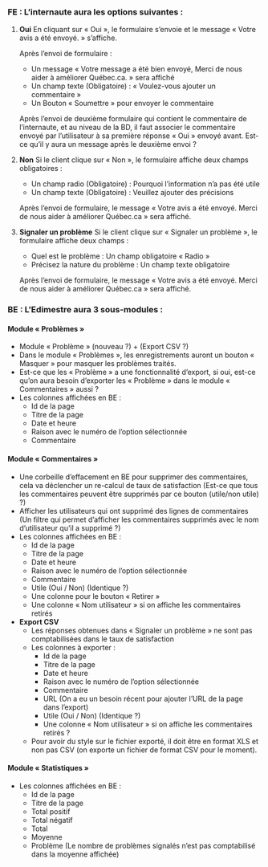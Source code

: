 ### FE : L’internaute aura les options suivantes :

1. **Oui**
   En cliquant sur « Oui », le formulaire s’envoie et le message « Votre avis a été envoyé. » s’affiche.

    Après l’envoi de formulaire :
    - Un message « Votre message a été bien envoyé, Merci de nous aider à améliorer Québec.ca. » sera affiché
    - Un champ texte (Obligatoire) : « Voulez-vous ajouter un commentaire »
    - Un Bouton « Soumettre » pour envoyer le commentaire

   Après l’envoi de deuxième formulaire qui contient le commentaire de l’internaute, et au niveau de la BD, il faut associer le commentaire envoyé par l’utilisateur à sa première réponse « Oui » envoyé avant.
   Est-ce qu’il y aura un message après le deuxième envoi ?

2. **Non**
   Si le client clique sur « Non », le formulaire affiche deux champs obligatoires :
    - Un champ radio (Obligatoire) : Pourquoi l’information n’a pas été utile
    - Un champ texte (Obligatoire) : Veuillez ajouter des précisions

   Après l’envoi de formulaire, le message « Votre avis a été envoyé. Merci de nous aider à améliorer Québec.ca » sera affiché.

3. **Signaler un problème**
   Si le client clique sur « Signaler un problème », le formulaire affiche deux champs :
    - Quel est le problème : Un champ obligatoire « Radio »
    - Précisez la nature du problème : Un champ texte obligatoire

   Après l’envoi de formulaire, le message « Votre avis a été envoyé. Merci de nous aider à améliorer Québec.ca » sera affiché.

### BE : L’Edimestre aura 3 sous-modules :

#### Module « Problèmes »
- Module « Problème » (nouveau ?) + (Export CSV ?)
- Dans le module « Problèmes », les enregistrements auront un bouton « Masquer » pour masquer les problèmes traités.
- Est-ce que les « Problème » a une fonctionnalité d’export, si oui, est-ce qu’on aura besoin d’exporter les « Problème » dans le module « Commentaires » aussi ?
- Les colonnes affichées en BE :
    - Id de la page
    - Titre de la page
    - Date et heure
    - Raison avec le numéro de l’option sélectionnée
    - Commentaire

#### Module « Commentaires »
- Une corbeille d’effacement en BE pour supprimer des commentaires, cela va déclencher un re-calcul de taux de satisfaction (Est-ce que tous les commentaires peuvent être supprimés par ce bouton (utile/non utile) ?)
- Afficher les utilisateurs qui ont supprimé des lignes de commentaires (Un filtre qui permet d’afficher les commentaires supprimés avec le nom d’utilisateur qu’il a supprimé ?)
- Les colonnes affichées en BE :
    - Id de la page
    - Titre de la page
    - Date et heure
    - Raison avec le numéro de l’option sélectionnée
    - Commentaire
    - Utile (Oui / Non) (Identique ?)
    - Une colonne pour le bouton « Retirer »
    - Une colonne « Nom utilisateur » si on affiche les commentaires retirés
- **Export CSV**
    - Les réponses obtenues dans « Signaler un problème » ne sont pas comptabilisées dans le taux de satisfaction
    - Les colonnes à exporter :
        - Id de la page
        - Titre de la page
        - Date et heure
        - Raison avec le numéro de l’option sélectionnée
        - Commentaire
        - URL (On a eu un besoin récent pour ajouter l’URL de la page dans l’export)
        - Utile (Oui / Non) (Identique ?)
        - Une colonne « Nom utilisateur » si on affiche les commentaires retirés ?
    - Pour avoir du style sur le fichier exporté, il doit être en format XLS et non pas CSV (on exporte un fichier de format CSV pour le moment).

#### Module « Statistiques »
- Les colonnes affichées en BE :
    - Id de la page
    - Titre de la page
    - Total positif
    - Total négatif
    - Total
    - Moyenne
    - Problème (Le nombre de problèmes signalés n’est pas comptabilisé dans la moyenne affichée)
